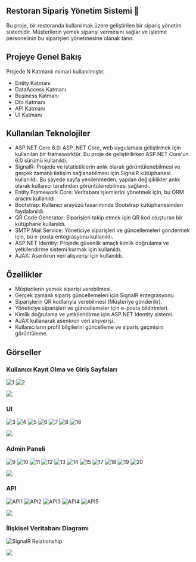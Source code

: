 ## Restoran Sipariş Yönetim Sistemi 🍕

Bu proje, bir restoranda kullanılmak üzere geliştirilen bir sipariş yönetim sistemidir. Müşterilerin yemek siparişi vermesini sağlar ve işletme personelinin bu siparişleri yönetmesine olanak tanır.

## Projeye Genel Bakış
Projede N Katmanlı mimari kullanılmıştır.

- Entity Katmanı
- DataAccess Katmanı
- Business Katmanı
- Dto Katmanı
- API Katmanı
- UI Katmanı

## Kullanılan Teknolojiler
- ASP.NET Core 6.0: ASP .NET Core, web uygulaması geliştirmek için kullanılan bir frameworktür. Bu proje de geliştirilirken ASP.NET Core'un 6.0 sürümü kullanıldı.
- SignalR: Projede  ve istatistiklerin anlık olarak görüntülenebilmesi ve gerçek zamanlı iletişim sağlanabilmesi için SignalR kütüphanesi kullanıldı. Bu sayede sayfa yenilenmeden, yapılan değişiklikler anlık olarak kullanıcı tarafından görüntülenebilmesi sağlandı.
- Entity Framework Core: Veritabanı işlemlerini yönetmek için, bu ORM aracını kullanıldı.
- Bootstrap: Kullanıcı arayüzü tasarımında Bootstrap kütüphanesinden faydalanıldı.
- QR Code Generator: Siparişleri takip etmek için QR kod oluşturan bir kütüphane kullanıldı.
- SMTP Mail Service: Yöneticiye siparişleri ve güncellemeleri göndermek için, bu e-posta entegrasyonu kullanıldı.
- ASP.NET Identity: Projede güvenlik amaçlı kimlik doğrulama ve yetkilendirme sistemi kurmak için kullanıldı.
- AJAX: Asenkron veri alışverişi için kullanıldı.

## Özellikler
- Müşterilerin yemek siparişi verebilmesi.
- Gerçek zamanlı sipariş güncellemeleri için SignalR entegrasyonu.
- Siparişlerin QR kodlarıyla verebilmesi (Müşteriye gönderilir).
- Yöneticiye siparişleri ve güncellemeler için e-posta bildirimleri.
- Kimlik doğrulama ve yetkilendirme için ASP.NET Identity sistemi.
- AJAX kullanarak asenkron veri alışverişi.
- Kullanıcıların profil bilgilerini güncelleme ve sipariş geçmişini görüntüleme.

## Görseller
### Kullanıcı Kayıt Olma ve Giriş Sayfaları
![1](https://github.com/MelihDincer/SignalRProject/assets/115299123/1cc08934-3b09-4456-a0ee-0104bbf89703)
![2](https://github.com/MelihDincer/SignalRProject/assets/115299123/7748fde2-ba2d-43fb-b2bc-8f71d324ef58)


<img src="https://user-images.githubusercontent.com/73097560/115834477-dbab4500-a447-11eb-908a-139a6edaec5c.gif"> 


### UI 
![3](https://github.com/MelihDincer/SignalRProject/assets/115299123/b6ceb88a-0dae-4d48-b355-c8b1c5249728)
![4](https://github.com/MelihDincer/SignalRProject/assets/115299123/dd4d9c3b-0db5-46c6-9e7a-34fbf4cbf4a7)
![5](https://github.com/MelihDincer/SignalRProject/assets/115299123/6c48d23c-711b-4968-9cdd-9755bff0c391)
![6](https://github.com/MelihDincer/SignalRProject/assets/115299123/2466ca1d-1d85-4bbf-80b1-efd4c91e27d4)
![7](https://github.com/MelihDincer/SignalRProject/assets/115299123/765aad42-25f6-43c9-b231-728a52734263)
![8](https://github.com/MelihDincer/SignalRProject/assets/115299123/85203fb1-d8d9-4eab-9754-58df76530410)
![16](https://github.com/MelihDincer/SignalRProject/assets/115299123/3fe11f89-fd49-4770-bd05-dc022f48d85d)


<img src="https://user-images.githubusercontent.com/73097560/115834477-dbab4500-a447-11eb-908a-139a6edaec5c.gif"> 


### Admin Paneli
![9](https://github.com/MelihDincer/SignalRProject/assets/115299123/8a558299-ab2d-411e-b68d-9666171bee61)
![10](https://github.com/MelihDincer/SignalRProject/assets/115299123/85c9bb26-ee36-4bde-8adb-610141ac9316)
![11](https://github.com/MelihDincer/SignalRProject/assets/115299123/0dc24546-c82c-4430-8bb8-ede182184d4b)
![12](https://github.com/MelihDincer/SignalRProject/assets/115299123/210e8f28-b26a-44ac-a197-7121f8da8f18)
![13](https://github.com/MelihDincer/SignalRProject/assets/115299123/d18cfbf4-e80e-46c9-9ccb-fbaa0e63c5d8)
![14](https://github.com/MelihDincer/SignalRProject/assets/115299123/ec33d428-d315-4dc1-be31-5baca88b63a9)
![15](https://github.com/MelihDincer/SignalRProject/assets/115299123/d3828608-f26e-4cd3-8803-524e1fdd8a76)
![17](https://github.com/MelihDincer/SignalRProject/assets/115299123/5bd00b61-454a-49fb-a33b-98b2b938b137)
![18](https://github.com/MelihDincer/SignalRProject/assets/115299123/4f5995b3-39e7-4bd9-b7f0-3267531ba8b7)
![19](https://github.com/MelihDincer/SignalRProject/assets/115299123/01da919c-859d-472a-9889-91444876e01f)
![20](https://github.com/MelihDincer/SignalRProject/assets/115299123/56fcde5e-8f1e-4105-89a2-38d2f20dedcd)


<img src="https://user-images.githubusercontent.com/73097560/115834477-dbab4500-a447-11eb-908a-139a6edaec5c.gif"> 


### API
![API1](https://github.com/MelihDincer/SignalRProject/assets/115299123/145f2720-70d4-4a86-b78c-af5d1ec964be)
![API2](https://github.com/MelihDincer/SignalRProject/assets/115299123/91c88c0f-54e4-450d-9e4f-af922be6fe2c)
![API3](https://github.com/MelihDincer/SignalRProject/assets/115299123/240a3e49-b4bb-447a-b7c8-1912efa16646)
![API4](https://github.com/MelihDincer/SignalRProject/assets/115299123/b302a449-aca1-434c-b52a-ca63531d3fc7)
![API5](https://github.com/MelihDincer/SignalRProject/assets/115299123/206b015a-3f7f-4319-aa79-21be4d06e5ae)


<img src="https://user-images.githubusercontent.com/73097560/115834477-dbab4500-a447-11eb-908a-139a6edaec5c.gif"> 


### İlişkisel Veritabanı Diagramı
![SignalR Relationship](https://github.com/MelihDincer/SignalRProject/assets/115299123/748d6c43-e147-49f3-b213-b389018104ae)


<img src="https://user-images.githubusercontent.com/73097560/115834477-dbab4500-a447-11eb-908a-139a6edaec5c.gif"> 
